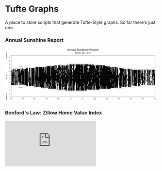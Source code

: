 # Tufte Graphs

A place to store scripts that generate Tufte-Style graphs. So far there's just one.

### Annual Sunshine Report

![Boston, MA - 2014](https://github.com/kgero/TufteGraphs/blob/master/AnnualSunshineReport/graphic.png)

### Benford's Law: Zillow Home Value Index

![Benford's Law: Zillow Home Value Index](https://github.com/kgero/TufteGraphs/blob/master/BenfordsLaw/Rplots.pdf)